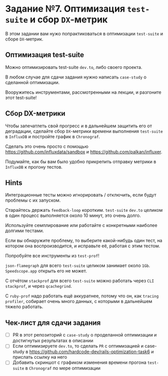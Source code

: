 # Задание №7. Оптимизация `test-suite` и сбор `DX`-метрик

В этом задании вам нужо попрактиковаться в оптимизации `test-suite` и сборе `DX`-метрик.

## Оптимизация test-suite
Можно оптимизировать test-suite `dev.to`, либо своего проекта.

В любом случае для сдачи задания нужно написать `case-study` о сделанной оптимизации.

Вооружитесь инструментами, рассмотренными на лекции, и разгоните этот test-suite!

## Сбор DX-метрики

Чтобы запечатлеть свой прогресс и в дальнейшем защитить его от деградации, сделайте сбор `DX`-метрики времени выполнения `test-suite` в `InfluxDB` и постройте график в `Chronograf`.

Сделать это очень просто с помощью https://github.com/influxdata/sandbox и https://github.com/palkan/influxer.

Подумайте, как бы вам было удобно прикрепить отправку метрики в `InfluxDB` к прогону тестов.

## Hints

Интеграционные тесты можно игнорировать / отключить, если будут проблемы с их запуском.

Старайтесь держать `feedback-loop` коротким. `test-suite` `dev.to` целиком в один процесс выполняется около 10 минут, это очень долго.

Используйте семплирование или работайте с конкретными наиболее долгими тестами.

Если вы обнаружите проблему, то выберите какой-нибудь один тест, на котором она воспроизводится, и исправьте её, работая с этим тестом.

Попробуйте все инструменты из `test-prof`!

`json-flamegraph` для всего `test-suite` целиком занимает около `1Gb`. `Speedscope.app` открыть его не может.

C отчётом `stackprof` для всего `test-suite` можно работать через `CLI stackprof`, и через `qcachegrind`.

С `ruby-prof` надо работать ещё аккуратнее, потому что он, как `tracing profiler`, собирает очень много данных, с которыми в дальнейшем тяжело работать.


## Чек-лист для сдачи задания
- [ ] PR в этот репозиторий с `case-study` о проделанной оптимизации и достигнутых результатах в описании
- [ ] Если оптимизируете `dev.to`, то сделать `PR` с оптимизацией и case-study в https://github.com/hardcode-dev/rails-optimization-task6 и прислать ссылку на него
- [ ] Добавить скриншот с графиком изменения времени прогона `test-suite` в `Chronograf` по мере оптимизации
